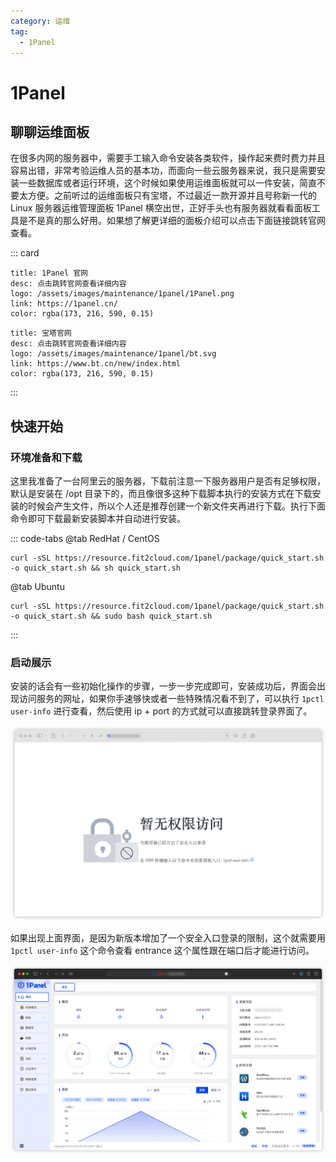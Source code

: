 ```yaml
---
category: 运维
tag: 
  - 1Panel
---
```


# 1Panel
## 聊聊运维面板
在很多内网的服务器中，需要手工输入命令安装各类软件，操作起来费时费力并且容易出错，非常考验运维人员的基本功，而面向一些云服务器来说，我只是需要安装一些数据库或者运行环境，这个时候如果使用运维面板就可以一件安装，简直不要太方便。之前听过的运维面板只有宝塔，不过最近一款开源并且号称新一代的 Linux 服务器运维管理面板 1Panel 横空出世，正好手头也有服务器就看看面板工具是不是真的那么好用。如果想了解更详细的面板介绍可以点击下面链接跳转官网查看。

::: card
```card
title: 1Panel 官网
desc: 点击跳转官网查看详细内容
logo: /assets/images/maintenance/1panel/1Panel.png
link: https://1panel.cn/
color: rgba(173, 216, 590, 0.15)
```
```card
title: 宝塔官网
desc: 点击跳转官网查看详细内容
logo: /assets/images/maintenance/1panel/bt.svg
link: https://www.bt.cn/new/index.html
color: rgba(173, 216, 590, 0.15)
```
:::

## 快速开始
### 环境准备和下载
这里我准备了一台阿里云的服务器，下载前注意一下服务器用户是否有足够权限，默认是安装在 /opt 目录下的，而且像很多这种下载脚本执行的安装方式在下载安装的时候会产生文件，所以个人还是推荐创建一个新文件夹再进行下载。执行下面命令即可下载最新安装脚本并自动进行安装。


::: code-tabs
@tab RedHat / CentOS
```shell
curl -sSL https://resource.fit2cloud.com/1panel/package/quick_start.sh -o quick_start.sh && sh quick_start.sh
```
@tab Ubuntu
```shell
curl -sSL https://resource.fit2cloud.com/1panel/package/quick_start.sh -o quick_start.sh && sudo bash quick_start.sh
```
:::

### 启动展示
安装的话会有一些初始化操作的步骤，一步一步完成即可，安装成功后，界面会出现访问服务的网址，如果你手速够快或者一些特殊情况看不到了，可以执行  ```1pctl user-info``` 进行查看，然后使用 ip + port 的方式就可以直接跳转登录界面了。

![暂无权限访问](/assets/images/maintenance/1panel/safe-entrance.png "暂无权限访问")

如果出现上面界面，是因为新版本增加了一个安全入口登录的限制，这个就需要用 ```1pctl user-info``` 这个命令查看 entrance 这个属性跟在端口后才能进行访问。

![登录成功](/assets/images/maintenance/1panel/index.png "登录成功")

### 